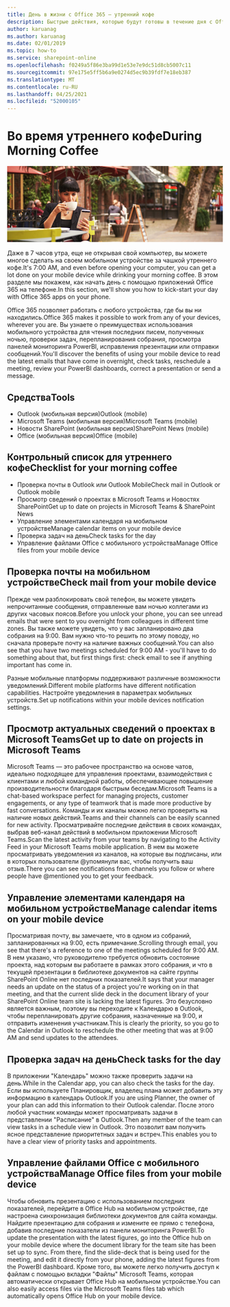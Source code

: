```yaml
---
title: День в жизни с Office 365 — утренний кофе
description: Быстрые действия, которые будут готовы в течение дня с Office 365
author: karuanag
ms.author: karuanag
ms.date: 02/01/2019
ms.topic: how-to
ms.service: sharepoint-online
ms.openlocfilehash: f0249a5f86e3ba99d1e53e7e9dc51d8cb5007c11
ms.sourcegitcommit: 97e175e5ff5b6a9e0274d5ec9b39fdf7e18eb387
ms.translationtype: MT
ms.contentlocale: ru-RU
ms.lasthandoff: 04/25/2021
ms.locfileid: "52000105"
---
```

# <a name="during-morning-coffee"></a><span data-ttu-id="4c2ed-103">Во время утреннего кофе</span><span class="sxs-lookup"><span data-stu-id="4c2ed-103">During Morning Coffee</span></span>

![Изображение утреннего кофе](media/ditl_coffee.png)

<span data-ttu-id="4c2ed-105">Даже в 7 часов утра, еще не открывая свой компьютер, вы можете многое сделать на своем мобильном устройстве за чашкой утреннего кофе.</span><span class="sxs-lookup"><span data-stu-id="4c2ed-105">It's 7:00 AM, and even before opening your computer, you can get a lot done on your mobile device while drinking your morning coffee.</span></span> <span data-ttu-id="4c2ed-106">В этом разделе мы покажем, как начать день с помощью приложений Office 365 на телефоне.</span><span class="sxs-lookup"><span data-stu-id="4c2ed-106">In this section, we'll show you how to kick-start your day with Office 365 apps on your phone.</span></span>

<span data-ttu-id="4c2ed-107">Office 365 позволяет работать с любого устройства, где бы вы ни находились.</span><span class="sxs-lookup"><span data-stu-id="4c2ed-107">Office 365 makes it possible to work from any of your devices, wherever you are.</span></span> <span data-ttu-id="4c2ed-108">Вы узнаете о преимуществах использования мобильного устройства для чтения последних писем, полученных ночью, проверки задач, перепланирования собрания, просмотра панелей мониторинга PowerBI, исправления презентации или отправки сообщений.</span><span class="sxs-lookup"><span data-stu-id="4c2ed-108">You'll discover the benefits of using your mobile device to read the latest emails that have come in overnight, check tasks, reschedule a meeting, review your PowerBI dashboards, correct a presentation or send a message.</span></span> 

## <a name="tools"></a><span data-ttu-id="4c2ed-109">Средства</span><span class="sxs-lookup"><span data-stu-id="4c2ed-109">Tools</span></span>
- <span data-ttu-id="4c2ed-110">Outlook (мобильная версия)</span><span class="sxs-lookup"><span data-stu-id="4c2ed-110">Outlook (mobile)</span></span>
- <span data-ttu-id="4c2ed-111">Microsoft Teams (мобильная версия)</span><span class="sxs-lookup"><span data-stu-id="4c2ed-111">Microsoft Teams (mobile)</span></span>
- <span data-ttu-id="4c2ed-112">Новости SharePoint (мобильная версия)</span><span class="sxs-lookup"><span data-stu-id="4c2ed-112">SharePoint News (mobile)</span></span>
- <span data-ttu-id="4c2ed-113">Office (мобильная версия)</span><span class="sxs-lookup"><span data-stu-id="4c2ed-113">Office (mobile)</span></span>

## <a name="checklist-for-your-morning-coffee"></a><span data-ttu-id="4c2ed-114">Контрольный список для утреннего кофе</span><span class="sxs-lookup"><span data-stu-id="4c2ed-114">Checklist for your morning coffee</span></span>
- <span data-ttu-id="4c2ed-115">Проверка почты в Outlook или Outlook Mobile</span><span class="sxs-lookup"><span data-stu-id="4c2ed-115">Check mail in Outlook or Outlook mobile</span></span>
- <span data-ttu-id="4c2ed-116">Просмотр сведений о проектах в Microsoft Teams и Новостях SharePoint</span><span class="sxs-lookup"><span data-stu-id="4c2ed-116">Get up to date on projects in Microsoft Teams & SharePoint News</span></span>
- <span data-ttu-id="4c2ed-117">Управление элементами календаря на мобильном устройстве</span><span class="sxs-lookup"><span data-stu-id="4c2ed-117">Manage calendar items on your mobile device</span></span>
- <span data-ttu-id="4c2ed-118">Проверка задач на день</span><span class="sxs-lookup"><span data-stu-id="4c2ed-118">Check tasks for the day</span></span>
- <span data-ttu-id="4c2ed-119">Управление файлами Office с мобильного устройства</span><span class="sxs-lookup"><span data-stu-id="4c2ed-119">Manage Office files from your mobile device</span></span> 

## <a name="check-mail-from-your-mobile-device"></a><span data-ttu-id="4c2ed-120">Проверка почты на мобильном устройстве</span><span class="sxs-lookup"><span data-stu-id="4c2ed-120">Check mail from your mobile device</span></span>
<span data-ttu-id="4c2ed-121">Прежде чем разблокировать свой телефон, вы можете увидеть непрочитанные сообщения, отправленные вам ночью коллегами из других часовых поясов.</span><span class="sxs-lookup"><span data-stu-id="4c2ed-121">Before you unlock your phone, you can see unread emails that were sent to you overnight from colleagues in different time zones.</span></span> <span data-ttu-id="4c2ed-122">Вы также можете увидеть, что у вас запланировано два собрания на 9:00. Вам нужно что-то решить по этому поводу, но сначала проверьте почту на наличие важных сообщений.</span><span class="sxs-lookup"><span data-stu-id="4c2ed-122">You can also see that you have two meetings scheduled for 9:00 AM - you'll have to do something about that, but first things first: check email to see if anything important has come in.</span></span>

<span data-ttu-id="4c2ed-123">Разные мобильные платформы поддерживают различные возможности уведомлений.</span><span class="sxs-lookup"><span data-stu-id="4c2ed-123">Different mobile platforms have different notification capabilities.</span></span> <span data-ttu-id="4c2ed-124">Настройте уведомления в параметрах мобильных устройств.</span><span class="sxs-lookup"><span data-stu-id="4c2ed-124">Set up notifications within your mobile devices notification settings.</span></span> 

## <a name="get-up-to-date-on-projects-in-microsoft-teams"></a><span data-ttu-id="4c2ed-125">Просмотр актуальных сведений о проектах в Microsoft Teams</span><span class="sxs-lookup"><span data-stu-id="4c2ed-125">Get up to date on projects in Microsoft Teams</span></span>
<span data-ttu-id="4c2ed-126">Microsoft Teams — это рабочее пространство на основе чатов, идеально подходящее для управления проектами, взаимодействия с клиентами и любой командной работы, обеспечивающее повышение производительности благодаря быстрым беседам.</span><span class="sxs-lookup"><span data-stu-id="4c2ed-126">Microsoft Teams is a chat-based workspace perfect for managing projects, customer engagements, or any type of teamwork that is made more productive by fast conversations.</span></span> <span data-ttu-id="4c2ed-127">Команды и их каналы можно легко проверить на наличие новых действий.</span><span class="sxs-lookup"><span data-stu-id="4c2ed-127">Teams and their channels can be easily scanned for new activity.</span></span> <span data-ttu-id="4c2ed-128">Просматривайте последние действия в своих командах, выбрав веб-канал действий в мобильном приложении Microsoft Teams.</span><span class="sxs-lookup"><span data-stu-id="4c2ed-128">Scan the latest activity from your teams by navigating to the Activity Feed in your Microsoft Teams mobile application.</span></span> <span data-ttu-id="4c2ed-129">В нем вы можете просматривать уведомления из каналов, на которые вы подписаны, или в которых пользователи @упомянули вас, чтобы получить ваш отзыв.</span><span class="sxs-lookup"><span data-stu-id="4c2ed-129">There you can see notifications from channels you follow or where people have @mentioned you to get your feedback.</span></span>  

## <a name="manage-calendar-items-on-your-mobile-device"></a><span data-ttu-id="4c2ed-130">Управление элементами календаря на мобильном устройстве</span><span class="sxs-lookup"><span data-stu-id="4c2ed-130">Manage calendar items on your mobile device</span></span>
<span data-ttu-id="4c2ed-131">Просматривая почту, вы замечаете, что в одном из собраний, запланированных на 9:00, есть примечание.</span><span class="sxs-lookup"><span data-stu-id="4c2ed-131">Scrolling through email, you see that there's a reference to one of the meetings scheduled for 9:00 AM.</span></span> <span data-ttu-id="4c2ed-132">В нем указано, что руководителю требуется обновить состояние проекта, над которым вы работаете в рамках этого собрания, и что в текущей презентации в библиотеке документов на сайте группы SharePoint Online нет последних показателей.</span><span class="sxs-lookup"><span data-stu-id="4c2ed-132">It says that your manager needs an update on the status of a project you're working on in that meeting, and that the current slide deck in the document library of your SharePoint Online team site is lacking the latest figures.</span></span> <span data-ttu-id="4c2ed-133">Это безусловно является важным, поэтому вы переходите к Календарю в Outlook, чтобы перепланировать другие собрания, назначенные на 9:00, и отправить изменения участникам.</span><span class="sxs-lookup"><span data-stu-id="4c2ed-133">This is clearly the priority, so you go to the Calendar in Outlook to reschedule the other meeting that was at 9:00 AM and send updates to the attendees.</span></span>

## <a name="check-tasks-for-the-day"></a><span data-ttu-id="4c2ed-134">Проверка задач на день</span><span class="sxs-lookup"><span data-stu-id="4c2ed-134">Check tasks for the day</span></span>
<span data-ttu-id="4c2ed-135">В приложении "Календарь" можно также проверить задачи на день.</span><span class="sxs-lookup"><span data-stu-id="4c2ed-135">While in the Calendar app, you can also check the tasks for the day.</span></span> <span data-ttu-id="4c2ed-136">Если вы используете Планировщик, владелец плана может добавить эту информацию в календарь Outlook.</span><span class="sxs-lookup"><span data-stu-id="4c2ed-136">If you are using Planner, the owner of your plan can add this information to their Outlook calendar.</span></span> <span data-ttu-id="4c2ed-137">После этого любой участник команды может просматривать задачи в представлении "Расписание" в Outlook.</span><span class="sxs-lookup"><span data-stu-id="4c2ed-137">Then any member of the team can view tasks in a schedule view in Outlook.</span></span> <span data-ttu-id="4c2ed-138">Это позволит вам получить ясное представление приоритетных задач и встреч.</span><span class="sxs-lookup"><span data-stu-id="4c2ed-138">This enables you to have a clear view of priority tasks and appointments.</span></span>  

## <a name="manage-office-files-from-your-mobile-device"></a><span data-ttu-id="4c2ed-139">Управление файлами Office с мобильного устройства</span><span class="sxs-lookup"><span data-stu-id="4c2ed-139">Manage Office files from your mobile device</span></span>
<span data-ttu-id="4c2ed-140">Чтобы обновить презентацию с использованием последних показателей, перейдите в Office Hub на мобильном устройстве, где настроена синхронизация библиотеки документов для сайта команды. Найдите презентацию для собрания и измените ее прямо с телефона, добавив последние показатели из панели мониторинга PowerBI.</span><span class="sxs-lookup"><span data-stu-id="4c2ed-140">To update the presentation with the latest figures, go into the Office hub on your mobile device where the document library for the team site has been set up to sync. From there, find the slide-deck that is being used for the meeting, and edit it directly from your phone, adding the latest figures from the PowerBI dashboard.</span></span> <span data-ttu-id="4c2ed-141">Кроме того, вы можете легко получить доступ к файлам с помощью вкладки "Файлы" Microsoft Teams, которая автоматически открывает Office Hub на мобильном устройстве.</span><span class="sxs-lookup"><span data-stu-id="4c2ed-141">You can also easily access files via the Microsoft Teams files tab which automatically opens Office Hub on your mobile device.</span></span> 